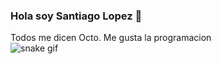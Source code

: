 ### Hola soy Santiago Lopez 👋

Todos me dicen Octo. Me gusta la programacion
<br>
![snake gif](https://github.com/santiocto/santiocto/blob/output/github-contribution-grid-snake.svg)
